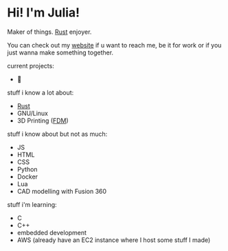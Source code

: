 # Hi! I'm Julia!
Maker of things. [Rust](https://rust-lang.org) enjoyer.

You can check out my [website](https://juliapixel.com) if u want to reach me, be it for work or if you just wanna make something together.

current projects:
- 🦗

stuff i know a lot about:
- [Rust](https://rust-lang.org)
- GNU/Linux
- 3D Printing ([FDM](https://en.wikipedia.org/wiki/Fused_filament_fabrication))

stuff i know about but not as much:
- JS
- HTML
- CSS
- Python
- Docker
- Lua
- CAD modelling with Fusion 360

stuff i'm learning:
- C
- C++
- embedded development
- AWS (already have an EC2 instance where I host some stuff I made)

